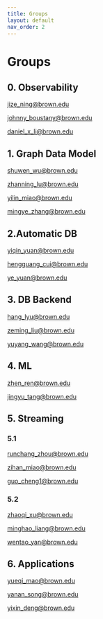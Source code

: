 ```yaml
---
title: Groups
layout: default
nav_order: 2
---
```


# Groups

## 0. Observability
jize_ning@brown.edu

johnny_boustany@brown.edu

daniel_x_li@brown.edu

## 1. Graph Data Model
shuwen_wu@brown.edu

zhanning_lu@brown.edu

yilin_miao@brown.edu

mingye_zhang@brown.edu

## 2.Automatic DB
yiqin_yuan@brown.edu

hengguang_cui@brown.edu

ye_yuan@brown.edu

## 3. DB Backend

hang_lyu@brown.edu

zeming_liu@brown.edu

yuyang_wang@brown.edu

## 4. ML


zhen_ren@brown.edu

jingyu_tang@brown.edu

## 5. Streaming
### 5.1 

runchang_zhou@brown.edu

zihan_miao@brown.edu

guo_cheng1@brown.edu

### 5.2

zhaoqi_xu@brown.edu

minghao_liang@brown.edu

wentao_yan@brown.edu

## 6. Applications

yueqi_mao@brown.edu

yanan_song@brown.edu

yixin_deng@brown.edu